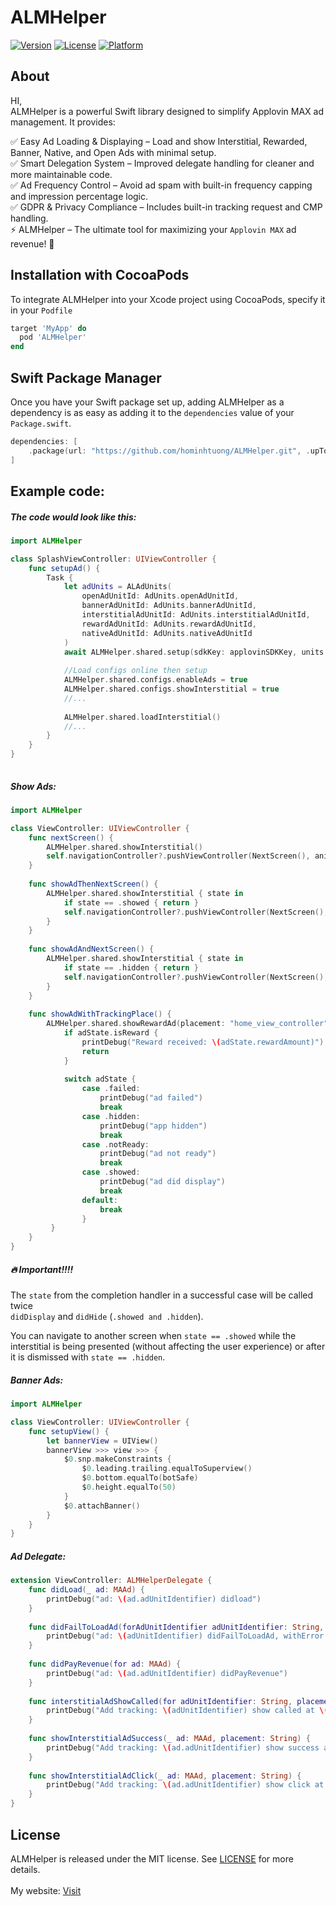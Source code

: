 # ALMHelper
[![Version](https://img.shields.io/cocoapods/v/ALMHelper.svg?style=flat)](https://cocoapods.org/pods/ALMHelper)
[![License](https://img.shields.io/cocoapods/l/ALMHelper.svg?style=flat)](https://cocoapods.org/pods/ALMHelper)
[![Platform](https://img.shields.io/cocoapods/p/ALMHelper.svg?style=flat)](https://cocoapods.org/pods/ALMHelper)

## About  
HI,  
ALMHelper is a powerful Swift library designed to simplify Applovin MAX ad management. It provides:

✅ Easy Ad Loading & Displaying – Load and show Interstitial, Rewarded, Banner, Native, and Open Ads with minimal setup.  
✅ Smart Delegation System – Improved delegate handling for cleaner and more maintainable code.  
✅ Ad Frequency Control – Avoid ad spam with built-in frequency capping and impression percentage logic.  
✅ GDPR & Privacy Compliance – Includes built-in tracking request and CMP handling.  
⚡ ALMHelper – The ultimate tool for maximizing your `Applovin MAX` ad revenue! 🚀  

## Installation with CocoaPods
To integrate ALMHelper into your Xcode project using CocoaPods, specify it in your `Podfile`

```ruby
target 'MyApp' do
  pod 'ALMHelper'
end
```

## Swift Package Manager
Once you have your Swift package set up, adding ALMHelper as a dependency is as easy as adding it to the `dependencies` value of your `Package.swift`.

```swift
dependencies: [
    .package(url: "https://github.com/hominhtuong/ALMHelper.git", .upToNextMajor(from: "1.0.5"))
]
```

## Example code:
##### The code would look like this:

```swift
import ALMHelper

class SplashViewController: UIViewController {
    func setupAd() {
        Task {
            let adUnits = ALAdUnits(
                openAdUnitId: AdUnits.openAdUnitId,
                bannerAdUnitId: AdUnits.bannerAdUnitId,
                interstitialAdUnitId: AdUnits.interstitialAdUnitId,
                rewardAdUnitId: AdUnits.rewardAdUnitId,
                nativeAdUnitId: AdUnits.nativeAdUnitId
            )
            await ALMHelper.shared.setup(sdkKey: applovinSDKKey, units: adUnits)
            
            //Load configs online then setup
            ALMHelper.shared.configs.enableAds = true
            ALMHelper.shared.configs.showInterstitial = true
            //...
            
            ALMHelper.shared.loadInterstitial()
            //...
        }
    }
}
    
```

##### Show Ads:

```swift
import ALMHelper

class ViewController: UIViewController {
    func nextScreen() {
        ALMHelper.shared.showInterstitial()
        self.navigationController?.pushViewController(NextScreen(), animated: true)
    }
    
    func showAdThenNextScreen() {
        ALMHelper.shared.showInterstitial { state in
            if state == .showed { return } 
            self.navigationController?.pushViewController(NextScreen(), animated: true)
        }
    }
    
    func showAdAndNextScreen() {
        ALMHelper.shared.showInterstitial { state in
            if state == .hidden { return } 
            self.navigationController?.pushViewController(NextScreen(), animated: false)
        }
    }
    
    func showAdWithTrackingPlace() {
        ALMHelper.shared.showRewardAd(placement: "home_view_controller") { adState in
            if adState.isReward {
                printDebug("Reward received: \(adState.rewardAmount)")
                return
            }
                        
            switch adState {
                case .failed:
                    printDebug("ad failed")
                    break
                case .hidden:
                    printDebug("app hidden")
                    break
                case .notReady:
                    printDebug("ad not ready")
                    break
                case .showed:
                    printDebug("ad did display")
                    break
                default:
                    break
                }
         }
    }
}
```

##### 🔥 Important!!!!
The `state` from the completion handler in a successful case will be called twice  
 `didDisplay` and `didHide` (`.showed and .hidden`).

You can navigate to another screen when `state == .showed` while the interstitial is being presented (without affecting the user experience) or after it is dismissed with `state == .hidden`.

##### Banner Ads:

```swift
import ALMHelper

class ViewController: UIViewController {
    func setupView() {
        let bannerView = UIView()
        bannerView >>> view >>> {
            $0.snp.makeConstraints {
                $0.leading.trailing.equalToSuperview()
                $0.bottom.equalTo(botSafe)
                $0.height.equalTo(50)
            }
            $0.attachBanner()
        }
    }
}
```

##### Ad Delegate:

```swift
extension ViewController: ALMHelperDelegate {
    func didLoad(_ ad: MAAd) {
        printDebug("ad: \(ad.adUnitIdentifier) didload")
    }
    
    func didFailToLoadAd(forAdUnitIdentifier adUnitIdentifier: String, withError error: MAError) {
        printDebug("ad: \(adUnitIdentifier) didFailToLoadAd, withError: \(error.description)")
    }
    
    func didPayRevenue(for ad: MAAd) {
        printDebug("ad: \(ad.adUnitIdentifier) didPayRevenue")
    }
    
    func interstitialAdShowCalled(for adUnitIdentifier: String, placement: String) {
        printDebug("Add tracking: \(adUnitIdentifier) show called at \(placement)")
    }
    
    func showInterstitialAdSuccess(_ ad: MAAd, placement: String) {
        printDebug("Add tracking: \(ad.adUnitIdentifier) show success at \(placement)")
    }
    
    func showInterstitialAdClick(_ ad: MAAd, placement: String) {
        printDebug("Add tracking: \(ad.adUnitIdentifier) show click at \(placement)")
    }
}
```

## License
  ALMHelper is released under the MIT license. See [LICENSE](https://github.com/hominhtuong/ALMHelper/blob/main/LICENSE) for more details.  
<br>
My website: [Visit](https://mituultra.com/)
